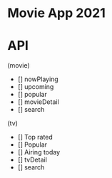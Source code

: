 # Movie App 2021

# API

(movie)

- [] nowPlaying
- [] upcoming
- [] popular
- [] movieDetail
- [] search

(tv)

- [] Top rated
- [] Popular
- [] Airing today
- [] tvDetail
- [] search
